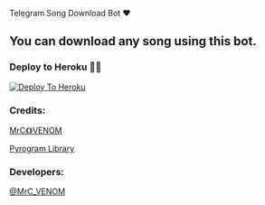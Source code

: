  Telegram Song Download Bot ❤

## You can download any song using this bot.

### Deploy to Heroku 🏃‍♂

[![Deploy To Heroku](https://www.herokucdn.com/deploy/button.svg)](https://heroku.com/deploy?template=https://github.com/ImJanindu/Songdl-tgbot)

### Credits:

[MrC《》VENOM](https://t.me/MrC_VENOM)

[Pyrogram Library](https://github.com/pyrogram/pyrogram)

### Developers:

[@MrC_VENOM](https://t.me/MrC_VENOM)


